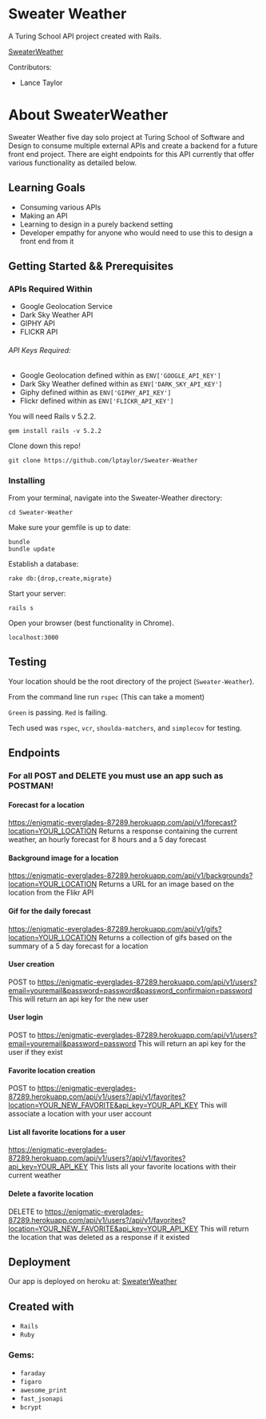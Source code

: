 # Sweater Weather
A Turing School API project created with Rails.

[SweaterWeather](https://enigmatic-everglades-87289.herokuapp.com/)

Contributors:
* Lance Taylor

# About SweaterWeather

Sweater Weather five day solo project at Turing School of Software and Design to consume multiple external APIs and create a backend for a future front end project. There are eight endpoints for this API currently that offer various functionality as detailed below.

## Learning Goals

* Consuming various APIs
* Making an API
* Learning to design in a purely backend setting
* Developer empathy for anyone who would need to use this to design a front end from it

## Getting Started && Prerequisites

### APIs Required Within
* Google Geolocation Service
* Dark Sky Weather API
* GIPHY API
* FLICKR API

###### API Keys Required:

* Google Geolocation defined within as `ENV['GOOGLE_API_KEY']`
* Dark Sky Weather defined within as `ENV['DARK_SKY_API_KEY']`
* Giphy defined within as `ENV['GIPHY_API_KEY']`
* Flickr defined within as `ENV['FLICKR_API_KEY']`

You will need Rails v 5.2.2.
```
gem install rails -v 5.2.2
```
Clone down this repo!

```
git clone https://github.com/lptaylor/Sweater-Weather
```

### Installing

From your terminal, navigate into the Sweater-Weather directory:

```
cd Sweater-Weather
```

Make sure your gemfile is up to date:

```
bundle
bundle update
```
Establish a database:

```
rake db:{drop,create,migrate}
```
Start your server:

```
rails s
```

Open your browser (best functionality in Chrome).

`localhost:3000`

## Testing

Your location should be the root directory of the project (`Sweater-Weather`).

From the command line run `rspec`
(This can take a moment)

`Green` is passing.
`Red` is failing.

Tech used was `rspec`, `vcr`, `shoulda-matchers`, and `simplecov` for testing.

## Endpoints

### For all POST and DELETE you must use an app such as POSTMAN!

#### Forecast for a location

https://enigmatic-everglades-87289.herokuapp.com/api/v1/forecast?location=YOUR_LOCATION
Returns a response containing the current weather, an hourly forecast for 8 hours and a 5 day forecast

#### Background image for a location

https://enigmatic-everglades-87289.herokuapp.com/api/v1/backgrounds?location=YOUR_LOCATION
Returns a URL for an image based on the location from the Flikr API

#### Gif for the daily forecast

https://enigmatic-everglades-87289.herokuapp.com/api/v1/gifs?location=YOUR_LOCATION
Returns a collection of gifs based on the summary of a 5 day forecast for a location

#### User creation

POST to https://enigmatic-everglades-87289.herokuapp.com/api/v1/users?email=youremail&password=password&password_confirmaion=password
This will return an api key for the new user

#### User login

POST to https://enigmatic-everglades-87289.herokuapp.com/api/v1/users?email=youremail&password=password
This will return an api key for the user if they exist

#### Favorite location creation

POST to
https://enigmatic-everglades-87289.herokuapp.com/api/v1/users?/api/v1/favorites?location=YOUR_NEW_FAVORITE&api_key=YOUR_API_KEY
This will associate a location with your user account

#### List all favorite locations for a user

https://enigmatic-everglades-87289.herokuapp.com/api/v1/users?/api/v1/favorites?api_key=YOUR_API_KEY
This lists all your favorite locations with their current weather

#### Delete a favorite location

DELETE to
https://enigmatic-everglades-87289.herokuapp.com/api/v1/users?/api/v1/favorites?location=YOUR_NEW_FAVORITE&api_key=YOUR_API_KEY
This will return the location that was deleted as a response if it existed


## Deployment

Our app is deployed on heroku at: [SweaterWeather](https://enigmatic-everglades-87289.herokuapp.com/)

## Created with

* `Rails`
* `Ruby`

### Gems:
* `faraday`
* `figaro`
* `awesome_print`
* `fast_jsonapi`
* `bcrypt`
